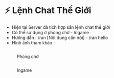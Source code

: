 # ⚡ Lệnh Chat Thế Giới

* Hiện tại Server đã tích hợp sẵn lệnh chat thế giới
* Có thể sử dụng ở phòng chờ - Ingame
* Hướng dẫn : /ran \[Nội dung cần nói] - /ran hello
* Hình ảnh tham khảo :&#x20;

<figure><img src="../.gitbook/assets/image (1).png" alt=""><figcaption><p>Phòng chờ</p></figcaption></figure>

<figure><img src="../.gitbook/assets/image (7).png" alt=""><figcaption><p>Ingame</p></figcaption></figure>

